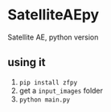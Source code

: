# SatelliteAEpy
Satellite AE, python version

## using it

1. `pip install zfpy`
2. get a `input_images` folder
3. `python main.py`
